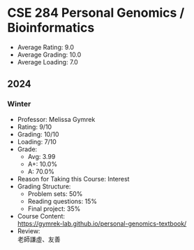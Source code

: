 # CSE 284 Personal Genomics / Bioinformatics
- Average Rating: 9.0
- Average Grading: 10.0
- Average Loading: 7.0
## 2024
### Winter
- Professor: Melissa Gymrek
- Rating: 9/10
- Grading: 10/10
- Loading: 7/10
- Grade:
  - Avg: 3.99
  - A+: 10.0%
  - A: 70.0%
- Reason for Taking this Course: Interest
- Grading Structure:
  - Problem sets: 50%
  -  Reading questions: 15%
  -  Final project: 35%
- Course Content:  
https://gymrek-lab.github.io/personal-genomics-textbook/
- Review:  
老師謙虛、友善
